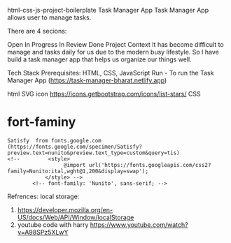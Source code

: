 html-css-js-project-boilerplate
Task Manager App
Task Manager App allows user to manage tasks.

There are 4 secions:

Open
In Progress
In Review
Done
Project Context It has become difficult to manage and tasks daily for us due to the modern busy lifestyle. So I have build a task manager app that helps us organize our things well.

Tech Stack Prerequisites:
HTML, CSS, JavaScript
Run -
To run the Task Manager App (https://task-manager-bharat.netlify.app)

html
SVG icon
https://icons.getbootstrap.com/icons/list-stars/
CSS
# fort-faminy
    Satisfy  from fonts.google.com     (https://fonts.google.com/specimen/Satisfy?preview.text=nunito&preview.text_type=custom&query=tis)
    <!--         <style>
                      @import url('https://fonts.googleapis.com/css2?family=Nunito:ital,wght@1,200&display=swap');
                </style> -->
            <!-- font-family: 'Nunito', sans-serif; -->
Refrences:
local storage:
1. https://developer.mozilla.org/en-US/docs/Web/API/Window/localStorage 
2. youtube code with harry https://www.youtube.com/watch?v=A98SPz5XLwY
